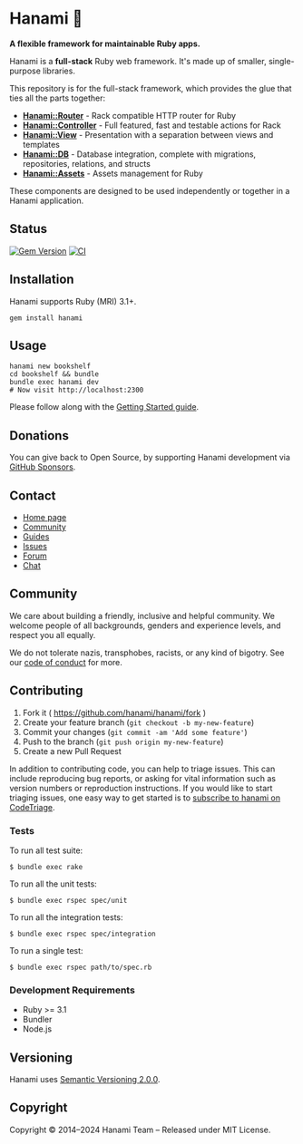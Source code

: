 # Hanami :cherry_blossom:

**A flexible framework for maintainable Ruby apps.**

Hanami is a **full-stack** Ruby web framework. It's made up of smaller, single-purpose libraries.

This repository is for the full-stack framework, which provides the glue that ties all the parts together:

* [**Hanami::Router**](https://github.com/hanami/router) - Rack compatible HTTP router for Ruby
* [**Hanami::Controller**](https://github.com/hanami/controller) - Full featured, fast and testable actions for Rack
* [**Hanami::View**](https://github.com/hanami/view) - Presentation with a separation between views and templates
* [**Hanami::DB**](https://github.com/hanami/db) - Database integration, complete with migrations, repositories, relations, and structs
* [**Hanami::Assets**](https://github.com/hanami/assets) - Assets management for Ruby

These components are designed to be used independently or together in a Hanami application.

## Status

[![Gem Version](https://badge.fury.io/rb/hanami.svg)](https://badge.fury.io/rb/hanami)
[![CI](https://github.com/hanami/hanami/actions/workflows/ci.yml/badge.svg)](https://github.com/hanami/hanami/actions?query=workflow%3Aci+branch%3Amain)

## Installation

Hanami supports Ruby (MRI) 3.1+.

```shell
gem install hanami
```

## Usage

```shell
hanami new bookshelf
cd bookshelf && bundle
bundle exec hanami dev
# Now visit http://localhost:2300
```

Please follow along with the [Getting Started guide](https://guides.hanamirb.org/getting-started/).

## Donations

You can give back to Open Source, by supporting Hanami development via [GitHub Sponsors](https://github.com/sponsors/hanami).

## Contact

* [Home page](http://hanamirb.org)
* [Community](http://hanamirb.org/community)
* [Guides](https://guides.hanamirb.org)
* [Issues](https://github.com/hanami/hanami/issues)
* [Forum](https://discourse.hanamirb.org)
* [Chat](http://chat.hanamirb.org)

## Community

We care about building a friendly, inclusive and helpful community. We welcome people of all backgrounds, genders and experience levels, and respect you all equally.

We do not tolerate nazis, transphobes, racists, or any kind of bigotry. See our [code of conduct](http://hanamirb.org/community/#code-of-conduct) for more.

## Contributing

1. Fork it ( https://github.com/hanami/hanami/fork )
2. Create your feature branch (`git checkout -b my-new-feature`)
3. Commit your changes (`git commit -am 'Add some feature'`)
4. Push to the branch (`git push origin my-new-feature`)
5. Create a new Pull Request

In addition to contributing code, you can help to triage issues. This can include reproducing bug reports, or asking for vital information such as version numbers or reproduction instructions. If you would like to start triaging issues, one easy way to get started is to [subscribe to hanami on CodeTriage](https://www.codetriage.com/hanami/hanami).

### Tests

To run all test suite:

```shell
$ bundle exec rake
```

To run all the unit tests:

```shell
$ bundle exec rspec spec/unit
```

To run all the integration tests:

```shell
$ bundle exec rspec spec/integration
```

To run a single test:

```shell
$ bundle exec rspec path/to/spec.rb
```

### Development Requirements

* Ruby >= 3.1
* Bundler
* Node.js

## Versioning

Hanami uses [Semantic Versioning 2.0.0](http://semver.org).

## Copyright

Copyright © 2014–2024 Hanami Team – Released under MIT License.
